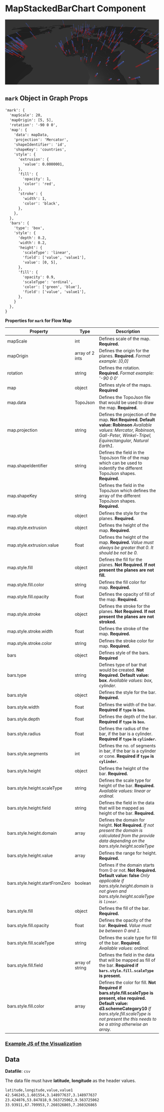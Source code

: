 # MapStackedBarChart Component

![MapStackedBarChart](../imgs/MapStackedBarChart.png)

## `mark` Object in Graph Props
```
'mark': {
  'mapScale': 20,
  'mapOrigin': [5, 5],
  'rotation': '-90 0 0',
  'map': {
    'data': mapData,
    'projection': 'Mercator',
    'shapeIdentifier': 'id',
    'shapeKey': 'countries',
    'style': {
      'extrusion': {
        'value': 0.0000001,
      },
      'fill': {
        'opacity': 1,
        'color': 'red',
      },
      'stroke': {
        'width': 1,
        'color': 'black',
      },
    },
  },
  'bars': {
    'type': 'box',
    'style': {
      'depth': 0.2,
      'width': 0.2,
      'height': {
        'scaleType': 'linear',
        'field': ['value', 'value1'],
        'value': [0, 5],
      },
      'fill': {
        'opacity': 0.9,
        'scaleType': 'ordinal',
        'color': ['green', 'blue'],
        'field': ['value', 'value1'],
      },
    }
  },
}
```

__Properties for `mark` for Flow Map__

Property|Type|Description
---|---|---
mapScale|int|Defines scale of the map. __Required.__
mapOrigin|array of 2 ints|Defines the origin for the planes. __Required.__ _Format example: [0,0]_
rotation|string|Defines the rotation. __Required.__ _Format example: '-90 0 0'_
map|object|Defines style of the maps. __Required__
map.data|TopoJson|Defines the TopoJson file that would be used to draw the map. __Required.__
map.projection|string|Defines the projection of the map. __Not Required. Default value: Robinson__ _Available values: Mercator, Robinson, Gall-Peter, Winkel-Tripel, Equirectangular, Natural Earth1._
map.shapeIdentifier|string|Defines the field in the TopoJson file of the map which can be used to indentify the different TopoJson shapes. __Required.__
map.shapeKey|string|Defines the field in the TopoJson which defines the array of the different TopoJson shapes. __Required.__
map.style|object|Defines the style for the planes. __Required.__
map.style.extrusion|object|Defines the height of the map. __Required.__
map.style.extrusion.value|float|Defines the height of the map. __Required.__ _Value must always be greater that 0. It should be not be 0._
map.style.fill|object|Defines the fill for the planes. __Not Required. If not present the planes are not fill.__
map.style.fill.color|string|Defines the fill color for map. __Required.__
map.style.fill.opacity|float|Defines the opacity of fill of the map. __Required.__
map.style.stroke|object|Defines the stroke for the planes. __Not Required. If not present the planes are not stroked.__
map.style.stroke.width|float|Defines the stroke of the map. __Required.__
map.style.stroke.color|string|Defines the stroke color for map. __Required.__
bars|object|Defines style of the bars. __Required__
bars.type|string|Defines type of bar that would be created. __Not Required. Default value: box__. _Available values: box, cylinder._
bars.style|object|Defines the style for the bar. __Required.__
bars.style.width|float|Defines the width of the bar. __Required if `type` is `box`.__ 
bars.style.depth|float|Defines the depth of the bar.  __Required if `type` is `box`.__ 
bars.style.radius|float|Defines the radius of the bar, if the bar is a cylinder. __Required if `type` is `cylinder`.__ 
bars.style.segments|int|Defines the no. of segments in bar, if the bar is a cylinder or cone. __Required if `type` is `cylinder`.__ 
bars.style.height|object|Defines the height of the bar. __Required.__
bars.style.height.scaleType|string|Defines the scale type for height of the bar. __Required.__ _Available values: linear or ordinal._
bars.style.height.field|string|Defines the field in the data that will be mapped as height of the bar. __Required.__
bars.style.height.domain|array|Defines the domain for height. __Not Required.__ _If not present the domain is calculated from the provide data depending on the bars.style.height.scaleType_
bars.style.height.value|array|Defines the range for height. __Required.__
bars.style.height.startFromZero|boolean|Defines if the domain starts from 0 or not. __Not Required. Default value: false__ _Only applicable if bars.style.height.domain is not given and bars.style.height.scaleType is `linear`._
bars.style.fill|object|Defines the fill of the bar. __Required.__
bars.style.fill.opacity|float|Defines the opacity of the bar. __Required.__ _Value must be between 0 and 1._
bars.style.fill.scaleType|string|Defines the scale type for fill of the bar. __Required.__ _Available values: ordinal._
bars.style.fill.field|array of string|Defines the field in the data that will be mapped as fill of the bar. __Required if `bars.style.fill.scaleType` is present.__
bars.style.fill.color|array| Defines the color for fill. __Not Required if bars.style.fill.scaleType is present, else required. Default value: d3.schemeCategory10__ _If bars.style.fill.scaleType is not present the this needs to be a string otherwise an array._

### [Example JS of the Visualization](../examples/MapStackedBarChart.js)

## Data

**Datafile**: `csv`

The data file must have **latitude**, **longitude** as the header values.

```
latitude,longitude,value,value1
42.546245,1.601554,3.148977637,3.148977637
23.424076,53.847818,9.563725062,9.563725062
33.93911,67.709953,7.260326865,7.260326865
```